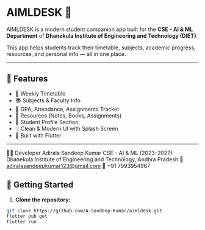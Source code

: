 # AIMLDESK 📘

AIMLDESK is a modern student companion app built for the **CSE - AI & ML Department** of **Dhanekula Institute of Engineering and Technology (DIET)**.

This app helps students track their timetable, subjects, academic progress, resources, and personal info — all in one place.

---

## 📱 Features

- 📆 Weekly Timetable
- 📚 Subjects & Faculty Info
- 🧮 GPA, Attendance, Assignments Tracker
- 📂 Resources (Notes, Books, Assignments)
- 👤 Student Profile Section
- 💡 Clean & Modern UI with Splash Screen
- 🔐 Built with Flutter

---
👨‍💻 Developer
Adirala Sandeep Kumar
CSE - AI & ML (2023–2027)
Dhanekula Institute of Engineering and Technology, Andhra Pradesh
📧 adiralasandeepkumar123@gmail.com
📱 +91 7993954967

## 🚀 Getting Started

1. **Clone the repository:**

```bash
git clone https://github.com/A-Sandeep-Kumar/aimldesk.git
flutter pub get
flutter run


